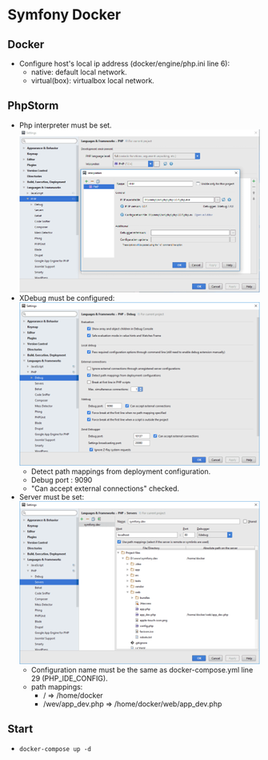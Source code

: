 Symfony Docker
==============

## Docker

- Configure host's local ip address (docker/engine/php.ini line 6):
   * native: default local network.
   * virtual(box): virtualbox local network.

## PhpStorm

- Php interpreter must be set.
![PhpStorm Interpreter configuration](docker/doc/phpstorm-interpreter-config.gif)
- XDebug must be configured:
![PhpStorm XDebug configuration](docker/doc/phpstorm-xdebug-config.gif)
    - Detect path mappings from deployment configuration.
    - Debug port : 9090 
    - "Can accept external connections" checked.
- Server must be set:
![PhpStorm Server configuration](docker/doc/phpstorm-server-config.gif)
    - Configuration name must be the same as docker-compose.yml line 29 (PHP_IDE_CONFIG).
    - path mappings:
        - / => /home/docker
        - /wev/app_dev.php => /home/docker/web/app_dev.php

## Start

- ```docker-compose up -d```